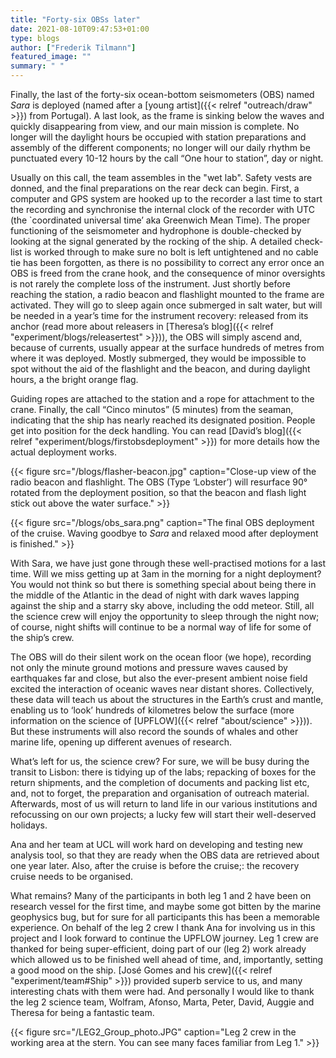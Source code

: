 ```yaml
---
title: "Forty-six OBSs later"
date: 2021-08-10T09:47:53+01:00
type: blogs
author: ["Frederik Tilmann"]
featured_image: ""
summary: " "
---
```


Finally, the last  of the forty-six ocean-bottom seismometers (OBS) named *Sara* is deployed (named after a [young artist]({{< relref "outreach/draw" >}}) from Portugal). A last look, as the frame is sinking below the waves and quickly disappearing from view, and our main mission is complete. No longer will the daylight hours be occupied with station preparations and assembly of the different components; no longer will our daily rhythm be punctuated every 10-12 hours by the call “One hour to station”, day or night.

Usually on this call, the team assembles in the "wet lab". Safety vests are donned, and the final preparations on the rear deck can begin. First, a computer and GPS system are hooked up to the recorder a last time to start the recording and synchronise the internal clock of the recorder with UTC (the `coordinated universal time’ aka Greenwich Mean Time). The proper functioning of the seismometer and hydrophone is double-checked by looking at the signal generated by the rocking of the ship. A detailed check-list is worked through to make sure no bolt is left untightened and no cable tie has been forgotten, as there is no possibility to correct any error once an OBS is freed from the crane hook, and the consequence of minor oversights is not rarely the complete loss of the instrument. Just shortly before reaching the station, a radio beacon and flashlight mounted to the frame are activated. They will go to sleep again once submerged in salt water, but will be needed in a year’s time for the instrument recovery: released from its anchor (read more about releasers in [Theresa’s blog]({{< relref "experiment/blogs/releasertest" >}})), the OBS will simply ascend and, because of currents, usually appear at the surface hundreds of metres from where it was deployed. Mostly submerged, they would be impossible to spot without the aid of the flashlight and the beacon, and during daylight hours, a the bright orange flag.

Guiding ropes are attached to the station and a rope for attachment to the crane.  Finally, the call “Cinco minutos” (5 minutes) from the seaman, indicating that the ship has nearly reached its designated position.  People get into position for the deck handling.  You can read [David’s blog]({{< relref "experiment/blogs/firstobsdeployment" >}}) for more details how the actual deployment works.

{{< figure src="/blogs/flasher-beacon.jpg" caption="Close-up view of the radio beacon and flashlight. The OBS (Type ‘Lobster’) will resurface 90° rotated from the deployment position, so that the beacon and flash light stick out above the water surface." >}}

{{< figure src="/blogs/obs_sara.png" caption="The final OBS deployment of the cruise. Waving goodbye to *Sara* and relaxed mood after deployment is finished." >}}

With Sara, we have just gone through these well-practised motions for a last time. Will we miss getting up at 3am in the morning for a night deployment?  You would not think so but there is something special about being there in the middle of the Atlantic in the dead of night with dark waves lapping against the ship and a starry sky above, including the odd meteor. Still, all the science crew will enjoy the opportunity to sleep through the night now; of course, night shifts will continue to be a normal way of life for some of the ship’s crew.

The OBS will do their silent work on the ocean floor (we hope), recording not only the minute ground motions and pressure waves caused by earthquakes far and close, but also the ever-present ambient noise field excited the interaction of oceanic waves near distant shores. Collectively, these data will teach us about the structures in the Earth’s crust and mantle, enabling us to ‘look’ hundreds of kilometres below the surface (more information on the science of [UPFLOW]({{< relref "about/science" >}})). But these instruments will also record the sounds of whales and other marine life, opening up different avenues of research.

What’s left for us, the science crew? For sure, we will be busy during the transit to Lisbon: there is tidying up of the labs; repacking of boxes for the return shipments, and the completion of documents and packing list etc, and, not to forget, the preparation and organisation of outreach material. Afterwards, most of us will return to land life in our various institutions and refocussing on our own projects; a lucky few will start their well-deserved holidays.

Ana and her team at UCL will work hard on developing and testing new analysis tool, so that they are ready when the OBS data are retrieved about one year later. Also, after the cruise is before the cruise;: the recovery cruise needs to be organised.

What remains? Many of the participants in both leg 1 and 2 have been on research vessel for the first time, and maybe some got bitten by the marine geophysics bug, but for sure for all participants this has been a memorable experience.  On behalf of the leg 2 crew I thank Ana for involving us in this project and I look forward to continue the UPFLOW journey. Leg 1 crew are thanked for being super-efficient, doing part of our (leg 2) work already which allowed us to be finished well ahead of time, and, importantly, setting a good mood on the ship. [José Gomes and his crew]({{< relref "experiment/team#Ship" >}}) provided superb service to us, and many interesting chats with them were had.  And personally I would like to thank the leg 2 science team, Wolfram, Afonso, Marta, Peter, David, Auggie and Theresa for being a fantastic team.

{{< figure src="/LEG2_Group_photo.JPG" caption="Leg 2 crew in the working area at the stern. You can see many faces familiar from Leg 1." >}}
